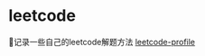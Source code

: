 # leetcode

📖记录一些自己的leetcode解题方法 [leetcode-profile](https://leetcode.com/dong-xue-qian-ceng-bu-fu-qing/)

